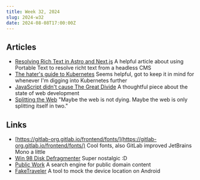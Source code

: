 ```yaml
---
title: Week 32, 2024
slug: 2024-w32
date: 2024-08-08T17:00:00Z
---
```


## Articles

- [Resolving Rich Text in Astro and Next.js](https://www.luminary.com/blog/resolving-rich-text-in-astro-and-next-js)
  A helpful article about using Portable Text to resolve richt text from a headless CMS
- [The hater's guide to Kubernetes](https://paulbutler.org/2024/the-haters-guide-to-kubernetes/)
  Seems helpful, got to keep it in mind for whenever I'm digging into Kubernetes further
- [JavaScript didn't cause The Great Divide](https://tsev.dev/posts/2024-08-03-javascript-didnt-cause-the-great-divide/)
  A thoughtful piece about the state of web development
- [Splitting the Web](https://ploum.net/2023-08-01-splitting-the-web.html)
  "Maybe the web is not dying. Maybe the web is only splitting itself in two."

## Links

- [https://gitlab-org.gitlab.io/frontend/fonts/](https://gitlab-org.gitlab.io/frontend/fonts/)
  Cool fonts, also GitLab improved JetBrains Mono a little
- [Win 98 Disk Defragmenter](https://defrag98.com)
  Super nostalgic :D
- [Public Work](https://public.work)
  A search engine for public domain content
- [FakeTraveler](https://github.com/mcastillof/FakeTraveler)
  A tool to mock the device location on Android
